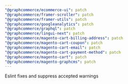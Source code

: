 ```yaml
---
"@graphcommerce/ecommerce-ui": patch
"@graphcommerce/framer-scroller": patch
"@graphcommerce/framer-utils": patch
"@graphcommerce/googleanalytics": patch
"@graphcommerce/graphql": patch
"@graphcommerce/lingui-next": patch
"@graphcommerce/magento-cart-billing-address": patch
"@graphcommerce/magento-cart-coupon": patch
"@graphcommerce/magento-cart-email": patch
"@graphcommerce/magento-cart-payment-method": patch
"@graphcommerce/magento-cart": patch
"@graphcommerce/magento-graphcms": patch
---
```


Eslint fixes and suppress accepted warnings
